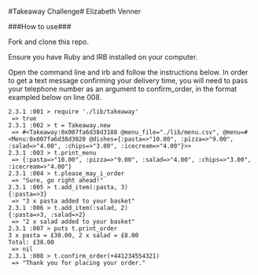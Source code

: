 #Takeaway Challenge#
Elizabeth Venner

###How to use###

Fork and clone this repo.

Ensure you have Ruby and IRB installed on your computer.

Open the command line and irb and follow the instructions below.
In order to get a text message confirming your delivery time, you will need to pass your telephone number as an argument to confirm_order, in the format exampled below on line 008.

```
2.3.1 :001 > require './lib/takeaway'
 => true
2.3.1 :002 > t = Takeaway.new
 => #<Takeaway:0x007fa6d38d3188 @menu_file="./lib/menu.csv", @menu=#<Menu:0x007fa6d38d3020 @dishes={:pasta=>"10.00", :pizza=>"9.00", :salad=>"4.00", :chips=>"3.00", :icecream=>"4.00"}>>
2.3.1 :003 > t.print_menu
 => {:pasta=>"10.00", :pizza=>"9.00", :salad=>"4.00", :chips=>"3.00", :icecream=>"4.00"}
2.3.1 :004 > t.please_may_i_order
 => "Sure, go right ahead!"
2.3.1 :005 > t.add_item(:pasta, 3)
{:pasta=>3}
 => "3 x pasta added to your basket"
2.3.1 :006 > t.add_item(:salad, 2)
{:pasta=>3, :salad=>2}
 => "2 x salad added to your basket"
2.3.1 :007 > puts t.print_order
3 x pasta = £30.00, 2 x salad = £8.00
Total: £38.00
 => nil
2.3.1 :008 > t.confirm_order(+441234554321)
 => "Thank you for placing your order."
 ```
